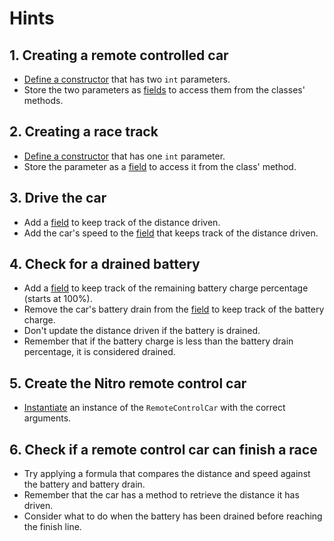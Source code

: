 # Hints

## 1. Creating a remote controlled car

- [Define a constructor][constructor-syntax] that has two `int` parameters.
- Store the two parameters as [fields][fields] to access them from the classes' methods.

## 2. Creating a race track

- [Define a constructor][constructor-syntax] that has one `int` parameter.
- Store the parameter as a [field][fields] to access it from the class' method.

## 3. Drive the car

- Add a [field][fields] to keep track of the distance driven.
- Add the car's speed to the [field][fields] that keeps track of the distance driven.

## 4. Check for a drained battery

- Add a [field][fields] to keep track of the remaining battery charge percentage (starts at 100%).
- Remove the car's battery drain from the [field][fields] to keep track of the battery charge.
- Don't update the distance driven if the battery is drained.
- Remember that if the battery charge is less than the battery drain percentage, it is considered drained.

## 5. Create the Nitro remote control car

- [Instantiate][instance-constructors] an instance of the `RemoteControlCar` with the correct arguments.

## 6. Check if a remote control car can finish a race

- Try applying a formula that compares the distance and speed against the battery and battery drain.
- Remember that the car has a method to retrieve the distance it has driven.
- Consider what to do when the battery has been drained before reaching the finish line.

[constructor-syntax]: https://docs.oracle.com/javase/tutorial/java/javaOO/constructors.html
[instance-constructors]: https://docs.oracle.com/javase/tutorial/java/javaOO/objectcreation.html
[fields]: https://docs.oracle.com/javase/tutorial/java/javaOO/variables.html
